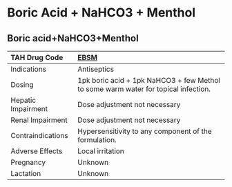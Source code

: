# Boric Acid + NaHCO3 + Menthol

## Boric acid+NaHCO3+Menthol

| TAH Drug Code      | [EBSM](https://www.tahsda.org.tw/drugs/hissearch.php?drug_code=EBSM)               |
|:-------------------|:-----------------------------------------------------------------------------------|
| Indications        | Antiseptics                                                                        |
| Dosing             | 1pk boric acid + 1pk NaHCO3 + few Methol to some warm water for topical infection. |
| Hepatic Impairment | Dose adjustment not necessary                                                      |
| Renal Impairment   | Dose adjustment not necessary                                                      |
| Contraindications  | Hypersensitivity to any component of the formulation.                              |
| Adverse Effects    | Local irritation                                                                   |
| Pregnancy          | Unknown                                                                            |
| Lactation          | Unknown                                                                            |

